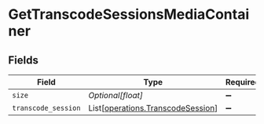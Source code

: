# GetTranscodeSessionsMediaContainer


## Fields

| Field                                                                            | Type                                                                             | Required                                                                         | Description                                                                      | Example                                                                          |
| -------------------------------------------------------------------------------- | -------------------------------------------------------------------------------- | -------------------------------------------------------------------------------- | -------------------------------------------------------------------------------- | -------------------------------------------------------------------------------- |
| `size`                                                                           | *Optional[float]*                                                                | :heavy_minus_sign:                                                               | N/A                                                                              | 1                                                                                |
| `transcode_session`                                                              | List[[operations.TranscodeSession](../../models/operations/transcodesession.md)] | :heavy_minus_sign:                                                               | N/A                                                                              |                                                                                  |